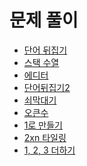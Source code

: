 # 문제 풀이
- [단어 뒤집기](https://github.com/JangHyoGwang/TIL/blob/main/Java/%EB%8B%A8%EC%96%B4%EB%92%A4%EC%A7%91%EA%B8%B0(9093).java)
- [스택 수열](https://github.com/JangHyoGwang/TIL/blob/main/Java/%EC%8A%A4%ED%83%9D%EC%88%98%EC%97%B4.md)
- [에디터](https://github.com/JangHyoGwang/TIL/blob/main/Java/%EC%97%90%EB%94%94%ED%84%B0(1406).md)
- [단어뒤집기2](https://github.com/JangHyoGwang/TIL/blob/main/Java/%EB%8B%A8%EC%96%B4%EB%92%A4%EC%A7%91%EA%B8%B02.md)
- [쇠막대기](https://github.com/JangHyoGwang/TIL/blob/main/Java/%EC%87%A0%EB%A7%89%EB%8C%80%EA%B8%B0.md)
- [오큰수](https://github.com/JangHyoGwang/TIL/blob/main/Java/%EC%98%A4%ED%81%B0%EC%88%98.md)
- [1로 만들기](https://github.com/JangHyoGwang/TIL/blob/main/Java/1%EB%A1%9C%20%EB%A7%8C%EB%93%A4%EA%B8%B0.md)
- [2xn 타일링](https://github.com/JangHyoGwang/TIL/blob/main/Java/2xn%20%ED%83%80%EC%9D%BC%EB%A7%81.md)
- [1, 2, 3 더하기](https://github.com/JangHyoGwang/TIL/blob/main/Java/1,%202,%203%20%EB%8D%94%ED%95%98%EA%B8%B0.md)
